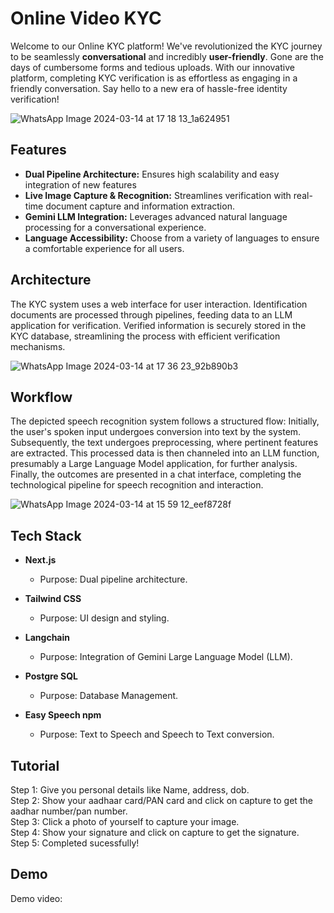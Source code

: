 # Online Video KYC 

Welcome to our Online KYC platform! We've revolutionized the KYC journey to be seamlessly **conversational** and incredibly **user-friendly**. Gone are the days of cumbersome forms and tedious uploads. With our innovative platform, completing KYC verification is as effortless as engaging in a friendly conversation. Say hello to a new era of hassle-free identity verification!

![WhatsApp Image 2024-03-14 at 17 18 13_1a624951](https://github.com/Anubhav-Pathak/video-kyc/assets/94227812/0609a15d-40d4-41d0-92f2-29511256b1cd)


## Features

- **Dual Pipeline Architecture:** Ensures high scalability and easy integration of new features
- **Live Image Capture & Recognition:** Streamlines verification with real-time document capture and information extraction.
- **Gemini LLM Integration:** Leverages advanced natural language processing for a conversational experience.
- **Language Accessibility:** Choose from a variety of languages to ensure a comfortable experience for all users.





## Architecture 

The KYC system uses a web interface for user interaction. Identification documents are processed through pipelines, feeding data to an LLM application for verification. Verified information is securely stored in the KYC database, streamlining the process with efficient verification mechanisms.

![WhatsApp Image 2024-03-14 at 17 36 23_92b890b3](https://github.com/Anubhav-Pathak/video-kyc/assets/104270797/ff598f77-d6f0-43e7-a73d-0f5c8d08394f)




## Workflow

The depicted speech recognition system follows a structured flow: Initially, the user's spoken input undergoes conversion into text by the system. Subsequently, the text undergoes preprocessing, where pertinent features are extracted. This processed data is then channeled into an LLM function, presumably a Large Language Model application, for further analysis. Finally, the outcomes are presented in a chat interface, completing the technological pipeline for speech recognition and interaction.

![WhatsApp Image 2024-03-14 at 15 59 12_eef8728f](https://github.com/Anubhav-Pathak/video-kyc/assets/104270797/2406ab2c-2443-40c8-838f-8ff7d7def1cd)


## Tech Stack

- **Next.js**
   - Purpose: Dual pipeline architecture.
  
- **Tailwind CSS**
  
  - Purpose: UI design and styling.
  
- **Langchain**
   - Purpose: Integration of Gemini Large Language Model (LLM).

- **Postgre SQL**
   - Purpose: Database Management.

- **Easy Speech npm**
   - Purpose: Text to Speech and Speech to Text conversion.

## Tutorial


Step 1: Give you personal details like Name, address, dob.\
Step 2: Show your aadhaar card/PAN card and click on capture to get the aadhar number/pan number.\
Step 3: Click a photo of yourself to capture your image.\
Step 4: Show your signature and click on capture to get the signature.\
Step 5: Completed sucessfully!

## Demo

Demo video: 
